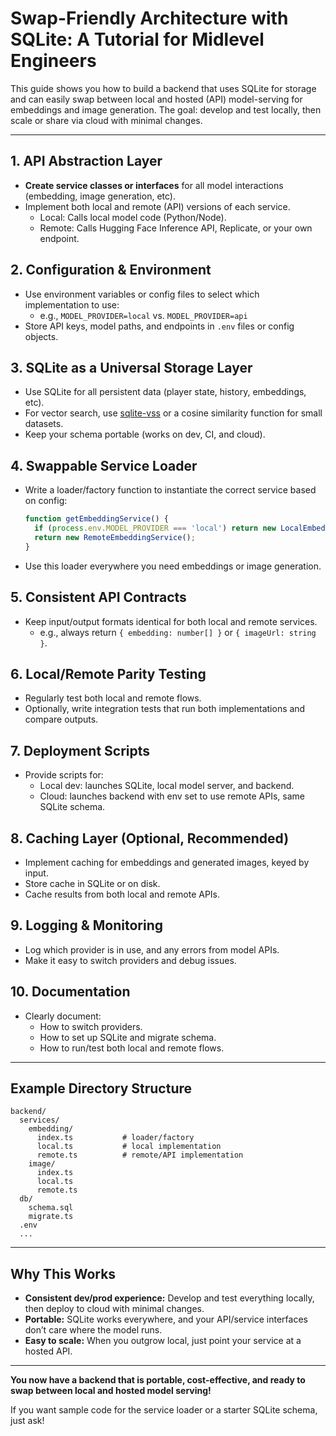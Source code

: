 # Swap-Friendly Architecture with SQLite: A Tutorial for Midlevel Engineers

This guide shows you how to build a backend that uses SQLite for storage and can easily swap between local and hosted (API) model-serving for embeddings and image generation. The goal: develop and test locally, then scale or share via cloud with minimal changes.

---

## 1. API Abstraction Layer
- **Create service classes or interfaces** for all model interactions (embedding, image generation, etc).
- Implement both local and remote (API) versions of each service.
  - Local: Calls local model code (Python/Node).
  - Remote: Calls Hugging Face Inference API, Replicate, or your own endpoint.

## 2. Configuration & Environment
- Use environment variables or config files to select which implementation to use:
  - e.g., `MODEL_PROVIDER=local` vs. `MODEL_PROVIDER=api`
- Store API keys, model paths, and endpoints in `.env` files or config objects.

## 3. SQLite as a Universal Storage Layer
- Use SQLite for all persistent data (player state, history, embeddings, etc).
- For vector search, use [sqlite-vss](https://github.com/asg017/sqlite-vss) or a cosine similarity function for small datasets.
- Keep your schema portable (works on dev, CI, and cloud).

## 4. Swappable Service Loader
- Write a loader/factory function to instantiate the correct service based on config:
  ```ts
  function getEmbeddingService() {
    if (process.env.MODEL_PROVIDER === 'local') return new LocalEmbeddingService();
    return new RemoteEmbeddingService();
  }
  ```
- Use this loader everywhere you need embeddings or image generation.

## 5. Consistent API Contracts
- Keep input/output formats identical for both local and remote services.
  - e.g., always return `{ embedding: number[] }` or `{ imageUrl: string }`.

## 6. Local/Remote Parity Testing
- Regularly test both local and remote flows.
- Optionally, write integration tests that run both implementations and compare outputs.

## 7. Deployment Scripts
- Provide scripts for:
  - Local dev: launches SQLite, local model server, and backend.
  - Cloud: launches backend with env set to use remote APIs, same SQLite schema.

## 8. Caching Layer (Optional, Recommended)
- Implement caching for embeddings and generated images, keyed by input.
- Store cache in SQLite or on disk.
- Cache results from both local and remote APIs.

## 9. Logging & Monitoring
- Log which provider is in use, and any errors from model APIs.
- Make it easy to switch providers and debug issues.

## 10. Documentation
- Clearly document:
  - How to switch providers.
  - How to set up SQLite and migrate schema.
  - How to run/test both local and remote flows.

---

## Example Directory Structure

```
backend/
  services/
    embedding/
      index.ts           # loader/factory
      local.ts           # local implementation
      remote.ts          # remote/API implementation
    image/
      index.ts
      local.ts
      remote.ts
  db/
    schema.sql
    migrate.ts
  .env
  ...
```

---

## Why This Works
- **Consistent dev/prod experience:** Develop and test everything locally, then deploy to cloud with minimal changes.
- **Portable:** SQLite works everywhere, and your API/service interfaces don’t care where the model runs.
- **Easy to scale:** When you outgrow local, just point your service at a hosted API.

---

**You now have a backend that is portable, cost-effective, and ready to swap between local and hosted model serving!**

If you want sample code for the service loader or a starter SQLite schema, just ask!
